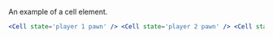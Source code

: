 An example of a cell element.

```jsx 
<Cell state='player 1 pawn' /> <Cell state='player 2 pawn' /> <Cell state='out of play' /> <Cell state='empty' />
```